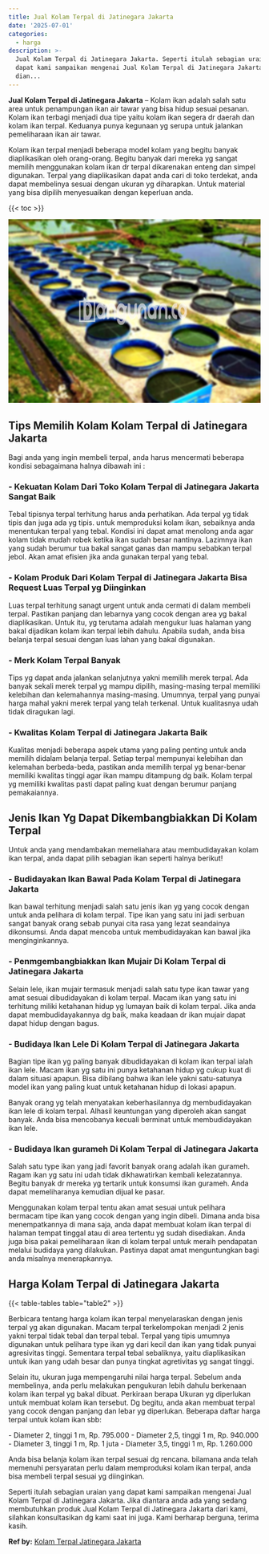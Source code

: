 ```yaml
---
title: Jual Kolam Terpal di Jatinegara Jakarta
date: '2025-07-01'
categories:
  - harga
description: >-
  Jual Kolam Terpal di Jatinegara Jakarta. Seperti itulah sebagian uraian yang
  dapat kami sampaikan mengenai Jual Kolam Terpal di Jatinegara Jakarta. Jika
  dian...
---
```


**Jual Kolam Terpal di Jatinegara Jakarta** – Kolam ikan adalah salah satu area untuk penampungan ikan air tawar yang bisa hidup sesuai pesanan. Kolam ikan terbagi menjadi dua tipe yaitu kolam ikan segera dr daerah dan kolam ikan terpal. Keduanya punya kegunaan yg serupa untuk jalankan pemeliharaan ikan air tawar.

Kolam ikan terpal menjadi beberapa model kolam yang begitu banyak diaplikasikan oleh orang-orang. Begitu banyak dari mereka yg sangat memilih menggunakan kolam ikan dr terpal dikarenakan enteng dan simpel digunakan. Terpal yang diaplikasikan dapat anda cari di toko terdekat, anda dapat membelinya sesuai dengan ukuran yg diharapkan. Untuk material yang bisa dipilih menyesuaikan dengan keperluan anda.

{{< toc >}}

![Jual Kolam Terpal di Jatinegara Jakarta](/images/jual-kolam-terpal-33.png)

## Tips Memilih Kolam Kolam Terpal di Jatinegara Jakarta

Bagi anda yang ingin membeli terpal, anda harus mencermati beberapa kondisi sebagaimana halnya dibawah ini :

### \- Kekuatan Kolam Dari Toko Kolam Terpal di Jatinegara Jakarta Sangat Baik

Tebal tipisnya terpal terhitung harus anda perhatikan. Ada terpal yg tidak tipis dan juga ada yg tipis. untuk memproduksi kolam ikan, sebaiknya anda menentukan terpal yang tebal. Kondisi ini dapat amat menolong anda agar kolam tidak mudah robek ketika ikan sudah besar nantinya. Lazimnya ikan yang sudah berumur tua bakal sangat ganas dan mampu sebabkan terpal jebol. Akan amat efisien jika anda gunakan terpal yang tebal.

### \- Kolam Produk Dari Kolam Terpal di Jatinegara Jakarta Bisa Request Luas Terpal yg Diinginkan

Luas terpal terhitung sanagt urgent untuk anda cermati di dalam membeli terpal. Pastikan panjang dan lebarnya yang cocok dengan area yg bakal diaplikasikan. Untuk itu, yg terutama adalah mengukur luas halaman yang bakal dijadikan kolam ikan terpal lebih dahulu. Apabila sudah, anda bisa belanja terpal sesuai dengan luas lahan yang bakal digunakan.

### \- Merk Kolam Terpal Banyak

Tips yg dapat anda jalankan selanjutnya yakni memilih merek terpal. Ada banyak sekali merek terpal yg mampu dipilih, masing-masing terpal memiliki kelebihan dan kelemahannya masing-masing. Umumnya, terpal yang punyai harga mahal yakni merek terpal yang telah terkenal. Untuk kualitasnya udah tidak diragukan lagi.

### \- Kwalitas Kolam Terpal di Jatinegara Jakarta Baik

Kualitas menjadi beberapa aspek utama yang paling penting untuk anda memilih didalam belanja terpal. Setiap terpal mempunyai kelebihan dan kelemahan berbeda-beda, pastikan anda memilih terpal yg benar-benar memiliki kwalitas tinggi agar ikan mampu ditampung dg baik. Kolam terpal yg memiliki kwalitas pasti dapat paling kuat dengan berumur panjang pemakaiannya.

## Jenis Ikan Yg Dapat Dikembangbiakkan Di Kolam Terpal

Untuk anda yang mendambakan memeliahara atau membudidayakan kolam ikan terpal, anda dapat pilih sebagian ikan seperti halnya berikut!

### \- Budidayakan Ikan Bawal Pada Kolam Terpal di Jatinegara Jakarta

Ikan bawal terhitung menjadi salah satu jenis ikan yg yang cocok dengan untuk anda pelihara di kolam terpal. Tipe ikan yang satu ini jadi serbuan sangat banyak orang sebab punyai cita rasa yang lezat seandainya dikonsumsi. Anda dapat mencoba untuk membudidayakan kan bawal jika menginginkannya.

### \- Penmgembangbiakkan Ikan Mujair Di Kolam Terpal di Jatinegara Jakarta

Selain lele, ikan mujair termasuk menjadi salah satu type ikan tawar yang amat sesuai dibudidayakan di kolam terpal. Macam ikan yang satu ini terhitung miliki ketahanan hidup yg lumayan baik di kolam terpal. Jika anda dapat membudidayakannya dg baik, maka keadaan dr ikan mujair dapat dapat hidup dengan bagus.

### \- Budidaya Ikan Lele Di Kolam Terpal di Jatinegara Jakarta

Bagian tipe ikan yg paling banyak dibudidayakan di kolam ikan terpal ialah ikan lele. Macam ikan yg satu ini punya ketahanan hidup yg cukup kuat di dalam situasi apapun. Bisa dibilang bahwa ikan lele yakni satu-satunya model ikan yang paling kuat untuk ketahanan hidup di lokasi apapun.

Banyak orang yg telah menyatakan keberhasilannya dg membudidayakan ikan lele di kolam terpal. Alhasil keuntungan yang diperoleh akan sangat banyak. Anda bisa mencobanya kecuali berminat untuk membudidayakan ikan lele.

### \- Budidaya Ikan gurameh Di Kolam Terpal di Jatinegara Jakarta

Salah satu type ikan yang jadi favorit banyak orang adalah ikan gurameh. Ragam ikan yg satu ini udah tidak dikhawatirkan kembali kelezatannya. Begitu banyak dr mereka yg tertarik untuk konsumsi ikan gurameh. Anda dapat memeliharanya kemudian dijual ke pasar.

Menggunakan kolam terpal tentu akan amat sesuai untuk pelihara bermacam tipe ikan yang cocok dengan yang ingin dibeli. Dimana anda bisa menempatkannya di mana saja, anda dapat membuat kolam ikan terpal di halaman tempat tinggal atau di area tertentu yg sudah disediakan. Anda juga bisa pakai pemeliharaan ikan di kolam terpal untuk meraih pendapatan melalui budidaya yang dilakukan. Pastinya dapat amat menguntungkan bagi anda misalnya menerapkannya.

## Harga Kolam Terpal di Jatinegara Jakarta

{{< table-tables table="table2" >}}

Berbicara tentang harga kolam ikan terpal menyelaraskan dengan jenis terpal yg akan digunakan. Macam terpal terkelompokan menjadi 2 jenis yakni terpal tidak tebal dan terpal tebal. Terpal yang tipis umumnya digunakan untuk pelihara type ikan yg dari kecil dan ikan yang tidak punyai agresivitas tinggi. Sementara terpal tebal sebaliknya, yaitu diaplikasikan untuk ikan yang udah besar dan punya tingkat agretivitas yg sangat tinggi.

Selain itu, ukuran juga mempengaruhi nilai harga terpal. Sebelum anda membelinya, anda perlu melakukan pengukuran lebih dahulu berkenaan kolam ikan terpal yg bakal dibuat. Perkiraan berapa Ukuran yg diperlukan untuk membuat kolam ikan tersebut. Dg begitu, anda akan membuat terpal yang cocok dengan panjang dan lebar yg diperlukan. Beberapa daftar harga terpal untuk kolam ikan sbb:

\- Diameter 2, tinggi 1 m, Rp. 795.000 - Diameter 2,5, tinggi 1 m, Rp. 940.000 - Diameter 3, tinggi 1 m, Rp. 1 juta - Diameter 3,5, tinggi 1 m, Rp. 1.260.000

Anda bisa belanja kolam ikan terpal sesuai dg rencana. bilamana anda telah memenuhi persyaratan perlu dalam memproduksi kolam ikan terpal, anda bisa membeli terpal sesuai yg diinginkan.

Seperti itulah sebagian uraian yang dapat kami sampaikan mengenai Jual Kolam Terpal di Jatinegara Jakarta. Jika diantara anda ada yang sedang membutuhkan produk Jual Kolam Terpal di Jatinegara Jakarta dari kami, silahkan konsultasikan dg kami saat ini juga. Kami berharap berguna, terima kasih.

**Ref by:** [Kolam Terpal Jatinegara Jakarta](https://id.wikipedia.org/wiki/Kolam)
